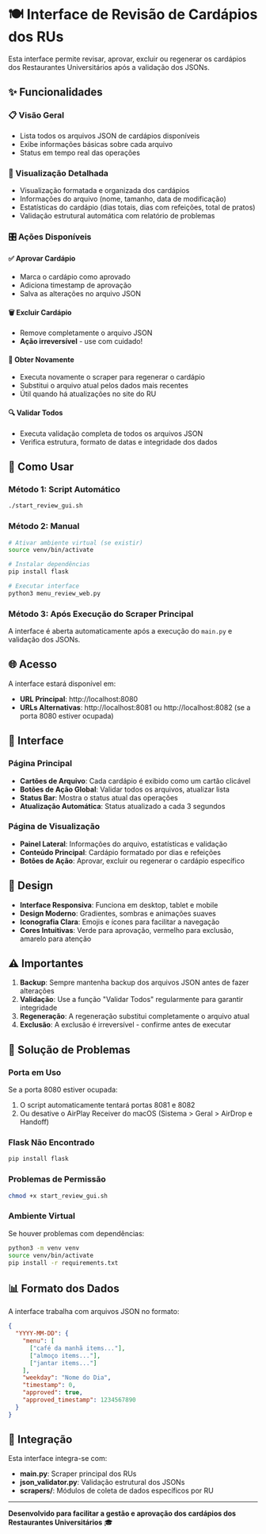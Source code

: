 # 🍽️ Interface de Revisão de Cardápios dos RUs

Esta interface permite revisar, aprovar, excluir ou regenerar os cardápios dos Restaurantes Universitários após a validação dos JSONs.

## ✨ Funcionalidades

### 📋 Visão Geral
- Lista todos os arquivos JSON de cardápios disponíveis
- Exibe informações básicas sobre cada arquivo
- Status em tempo real das operações

### 📄 Visualização Detalhada
- Visualização formatada e organizada dos cardápios
- Informações do arquivo (nome, tamanho, data de modificação)
- Estatísticas do cardápio (dias totais, dias com refeições, total de pratos)
- Validação estrutural automática com relatório de problemas

### 🎛️ Ações Disponíveis

#### ✅ Aprovar Cardápio
- Marca o cardápio como aprovado
- Adiciona timestamp de aprovação
- Salva as alterações no arquivo JSON

#### 🗑️ Excluir Cardápio
- Remove completamente o arquivo JSON
- **Ação irreversível** - use com cuidado!

#### 🔄 Obter Novamente
- Executa novamente o scraper para regenerar o cardápio
- Substitui o arquivo atual pelos dados mais recentes
- Útil quando há atualizações no site do RU

#### 🔍 Validar Todos
- Executa validação completa de todos os arquivos JSON
- Verifica estrutura, formato de datas e integridade dos dados

## 🚀 Como Usar

### Método 1: Script Automático
```bash
./start_review_gui.sh
```

### Método 2: Manual
```bash
# Ativar ambiente virtual (se existir)
source venv/bin/activate

# Instalar dependências
pip install flask

# Executar interface
python3 menu_review_web.py
```

### Método 3: Após Execução do Scraper Principal
A interface é aberta automaticamente após a execução do `main.py` e validação dos JSONs.

## 🌐 Acesso

A interface estará disponível em:
- **URL Principal**: http://localhost:8080
- **URLs Alternativas**: http://localhost:8081 ou http://localhost:8082 (se a porta 8080 estiver ocupada)

## 📱 Interface

### Página Principal
- **Cartões de Arquivo**: Cada cardápio é exibido como um cartão clicável
- **Botões de Ação Global**: Validar todos os arquivos, atualizar lista
- **Status Bar**: Mostra o status atual das operações
- **Atualização Automática**: Status atualizado a cada 3 segundos

### Página de Visualização
- **Painel Lateral**: Informações do arquivo, estatísticas e validação
- **Conteúdo Principal**: Cardápio formatado por dias e refeições
- **Botões de Ação**: Aprovar, excluir ou regenerar o cardápio específico

## 🎨 Design

- **Interface Responsiva**: Funciona em desktop, tablet e mobile
- **Design Moderno**: Gradientes, sombras e animações suaves
- **Iconografia Clara**: Emojis e ícones para facilitar a navegação
- **Cores Intuitivas**: Verde para aprovação, vermelho para exclusão, amarelo para atenção

## ⚠️ Importantes

1. **Backup**: Sempre mantenha backup dos arquivos JSON antes de fazer alterações
2. **Validação**: Use a função "Validar Todos" regularmente para garantir integridade
3. **Regeneração**: A regeneração substitui completamente o arquivo atual
4. **Exclusão**: A exclusão é irreversível - confirme antes de executar

## 🐛 Solução de Problemas

### Porta em Uso
Se a porta 8080 estiver ocupada:
1. O script automaticamente tentará portas 8081 e 8082
2. Ou desative o AirPlay Receiver do macOS (Sistema > Geral > AirDrop e Handoff)

### Flask Não Encontrado
```bash
pip install flask
```

### Problemas de Permissão
```bash
chmod +x start_review_gui.sh
```

### Ambiente Virtual
Se houver problemas com dependências:
```bash
python3 -m venv venv
source venv/bin/activate
pip install -r requirements.txt
```

## 📊 Formato dos Dados

A interface trabalha com arquivos JSON no formato:
```json
{
  "YYYY-MM-DD": {
    "menu": [
      ["café da manhã items..."],
      ["almoço items..."], 
      ["jantar items..."]
    ],
    "weekday": "Nome do Dia",
    "timestamp": 0,
    "approved": true,
    "approved_timestamp": 1234567890
  }
}
```

## 🔄 Integração

Esta interface integra-se com:
- **main.py**: Scraper principal dos RUs
- **json_validator.py**: Validação estrutural dos JSONs
- **scrapers/**: Módulos de coleta de dados específicos por RU

---

**Desenvolvido para facilitar a gestão e aprovação dos cardápios dos Restaurantes Universitários** 🎓
